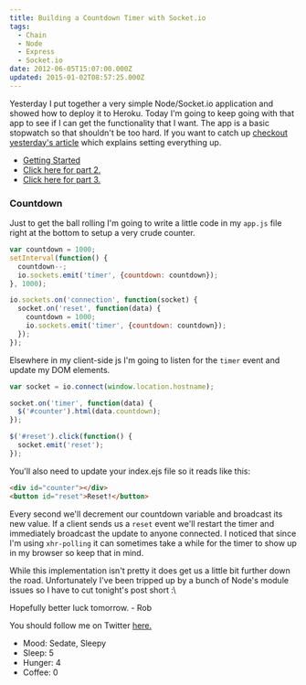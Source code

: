 ```yaml
---
title: Building a Countdown Timer with Socket.io
tags:
  - Chain
  - Node
  - Express
  - Socket.io
date: 2012-06-05T15:07:00.000Z
updated: 2015-01-02T08:57:25.000Z
---
```


Yesterday I put together a very simple Node/Socket.io application and showed how to deploy it to Heroku. Today I'm going to keep going with that app to see if I can get the functionality that I want. The app is a basic stopwatch so that shouldn't be too hard. If you want to catch up [checkout yesterday's article](http://robdodson.me/blog/2012/06/04/deploying-your-first-node-dot-js-and-socket-dot-io-app-to-heroku/) which explains setting everything up.

- [Getting Started](http://robdodson.me/blog/2012/06/04/deploying-your-first-node-dot-js-and-socket-dot-io-app-to-heroku/)
- [Click here for part 2.](http://robdodson.me/blog/2012/06/06/building-a-countdown-timer-with-socket-dot-io-pt-2/)
- [Click here for part 3.](http://robdodson.me/blog/2012/06/07/building-a-countdown-timer-with-socket-dot-io-pt-3/)

### Countdown

Just to get the ball rolling I'm going to write a little code in my `app.js` file right at the bottom to setup a very crude counter.

```js
var countdown = 1000;
setInterval(function() {
  countdown--;
  io.sockets.emit('timer', {countdown: countdown});
}, 1000);

io.sockets.on('connection', function(socket) {
  socket.on('reset', function(data) {
    countdown = 1000;
    io.sockets.emit('timer', {countdown: countdown});
  });
});
```

Elsewhere in my client-side js I'm going to listen for the `timer` event and update my DOM elements.

```js
var socket = io.connect(window.location.hostname);

socket.on('timer', function(data) {
  $('#counter').html(data.countdown);
});

$('#reset').click(function() {
  socket.emit('reset');
});
```

You'll also need to update your index.ejs file so it reads like this:

```html
<div id="counter"></div>
<button id="reset">Reset!</button>
```

Every second we'll decrement our countdown variable and broadcast its new value. If a client sends us a `reset` event we'll restart the timer and immediately broadcast the update to anyone connected. I noticed that since I'm using `xhr-polling` it can sometimes take a while for the timer to show up in my browser so keep that in mind.

While this implementation isn't pretty it does get us a little bit further down the road. Unfortunately I've been tripped up by a bunch of Node's module issues so I have to cut tonight's post short :\

Hopefully better luck tomorrow. - Rob

You should follow me on Twitter [here.](http://twitter.com/rob_dodson)

- Mood: Sedate, Sleepy
- Sleep: 5
- Hunger: 4
- Coffee: 0
